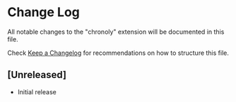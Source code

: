 # Change Log

All notable changes to the "chronoly" extension will be documented in this file.

Check [Keep a Changelog](http://keepachangelog.com/) for recommendations on how to structure this file.

## [Unreleased]

- Initial release
